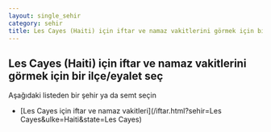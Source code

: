 ```yaml
---
layout: single_sehir
category: sehir
title: Les Cayes (Haiti) için iftar ve namaz vakitlerini görmek için bir ilçe/eyalet seç
---
```



## Les Cayes (Haiti) için iftar ve namaz vakitlerini görmek için bir ilçe/eyalet seç

Aşağıdaki listeden bir şehir ya da semt seçin


* [Les Cayes için iftar ve namaz vakitleri](/iftar.html?sehir=Les Cayes&ulke=Haiti&state=Les Cayes)
